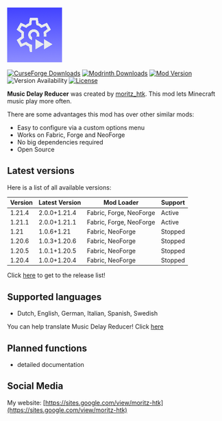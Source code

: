 ![Music Delay Reducer icon](https://github.com/moritz-htk/music-delay-reducer/blob/main/common/src/main/resources/assets/music_delay_reducer/icon.png)

[![CurseForge Downloads](https://cf.way2muchnoise.eu/short_1001877_downloads.svg?badge_style=for_the_badge)](https://www.curseforge.com/minecraft/mc-mods/music-delay-reducer)
[![Modrinth Downloads](https://img.shields.io/modrinth/dt/CTJn5mVm?style=for-the-badge&logo=modrinth)](https://modrinth.com/mod/music-delay-reducer)
[![Mod Version](https://img.shields.io/modrinth/v/CTJn5mVm?style=for-the-badge)](https://github.com/moritz-htk/music-delay-reducer/releases)
![Version Availability](https://cf.way2muchnoise.eu/versions/1001877.svg?badge_style=for_the_badge)
[![License](https://img.shields.io/badge/LICENSE-mSLA_v2.0-red?style=for-the-badge)](https://sites.google.com/view/moritz-htk/license)

**Music Delay Reducer** was created by [moritz_htk](https://github.com/moritz-htk). This mod lets Minecraft music play more often.

There are some advantages this mod has over other similar mods:
- Easy to configure via a custom options menu
- Works on Fabric, Forge and NeoForge
- No big dependencies required
- Open Source

## Latest versions

Here is a list of all available versions:

| Version | Latest Version | Mod Loader              | Support |
|---------|----------------|-------------------------|---------|
| 1.21.4  | 2.0.0+1.21.4   | Fabric, Forge, NeoForge | Active  |
| 1.21.1  | 2.0.0+1.21.1   | Fabric, Forge, NeoForge | Active  |
| 1.21    | 1.0.6+1.21     | Fabric, NeoForge        | Stopped |
| 1.20.6  | 1.0.3+1.20.6   | Fabric, NeoForge        | Stopped |
| 1.20.5  | 1.0.1+1.20.5   | Fabric, NeoForge        | Stopped |
| 1.20.4  | 1.0.0+1.20.4   | Fabric, NeoForge        | Stopped |

Click [here](https://github.com/moritz-htk/music-delay-reducer/releases) to get to the release list!

## Supported languages
- Dutch, English, German, Italian, Spanish, Swedish

You can help translate Music Delay Reducer! Click [here](https://crowdin.com/project/music-delay-reducer)

## Planned functions
- detailed documentation

## Social Media
My website: [https://sites.google.com/view/moritz-htk](https://sites.google.com/view/moritz-htk)